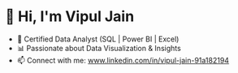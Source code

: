 # 👋 Hi, I'm Vipul Jain
- 🌱 Certified Data Analyst (SQL | Power BI | Excel)
- 📊 Passionate about Data Visualization & Insights  
- 📫 Connect with me: www.linkedin.com/in/vipul-jain-91a182194

